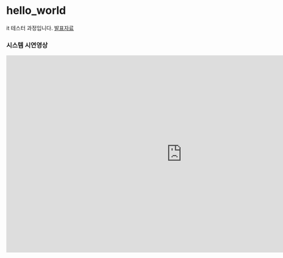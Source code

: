 # hello_world
it 테스터 과정입니다. 
[발표자료](/project.pptx)<br>
### 시스템 시연영상
<iframe width="928" height="522" src="https://www.youtube.com/embed/ruoQHYMg2wU?list=RDruoQHYMg2wU" title="[playlist] 🍁가을 바람결을 담은 잔잔한 인기 플레이리스트 세번째 | 비오는 날 듣기 좋은 음악 #46 🎶 Lofi Pop | cafemusic" frameborder="0" allow="accelerometer; autoplay; clipboard-write; encrypted-media; gyroscope; picture-in-picture; web-share" referrerpolicy="strict-origin-when-cross-origin" allowfullscreen></iframe>
